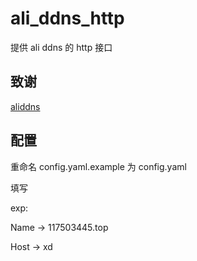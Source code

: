 # ali_ddns_http

提供 ali ddns 的 http 接口

## 致谢

[aliddns](https://github.com/zhongdongy/aliddns)

## 配置

重命名 config.yaml.example 为 config.yaml

填写

exp:

Name -> 117503445.top

Host -> xd
